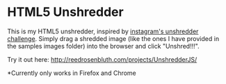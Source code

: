 # HTML5 Unshredder

This is my HTML5 unshredder, inspired by [instagram's unshredder challenge](http://instagram-engineering.tumblr.com/post/12651721845/instagram-engineering-challenge-the-unshredder). Simply drag a shredded image (like the ones I have provided in the samples images folder) into the browser and click "Unshred!!!".

Try it out here: http://reedrosenbluth.com/projects/UnshredderJS/

*Currently only works in Firefox and Chrome
